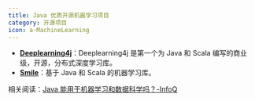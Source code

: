 ```yaml
---
title: Java 优质开源机器学习项目
category: 开源项目
icon: a-MachineLearning
---
```


- **[Deeplearning4j](https://github.com/eclipse/deeplearning4j)**：Deeplearning4j 是第一个为 Java 和 Scala 编写的商业级，开源，分布式深度学习库。
- **[Smile](https://github.com/haifengl/smile)**：基于 Java 和 Scala 的机器学习库。

相关阅读：[Java 能用于机器学习和数据科学吗？-InfoQ](https://www.infoq.cn/article/GA9UeYlv8ohBzBso9eph)
